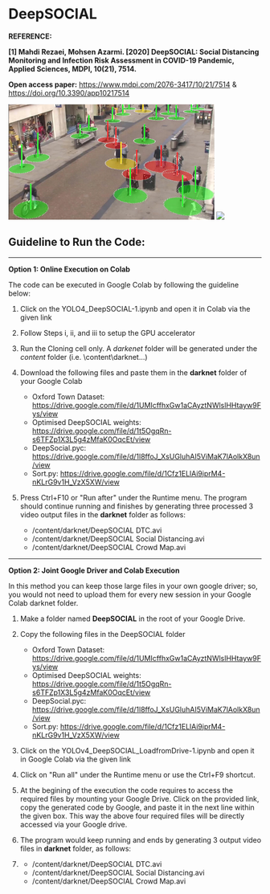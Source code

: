 # DeepSOCIAL
**REFERENCE:**

**[1] Mahdi Rezaei, Mohsen Azarmi. [2020] DeepSOCIAL: Social Distancing Monitoring and Infection Risk Assessment in COVID-19 Pandemic, Applied Sciences, MDPI, 10(21), 7514.** 

**Open access paper:** https://www.mdpi.com/2076-3417/10/21/7514    &    https://doi.org/10.3390/app10217514

<img src = "Images/SocialD-Violations.jpg" width=410> <img src = "Images/Crowd.gif" width=410>

## Guideline to Run the Code:
____________________________________
**Option 1: Online Execution on Colab**

The code can be executed in Google Colab by following the guideline below:
1. Click on the YOLO4_DeepSOCIAL-1.ipynb and open it in Colab via the given link
2. Follow Steps i, ii, and iii to setup the GPU accelerator 
3. Run the Cloning cell only. A *darkenet* folder will be generated under the *content* folder (i.e. \content\darknet\...)
5. Download the following files and paste them in the **darknet** folder of your Google Colab 
     
   * Oxford Town Dataset: https://drive.google.com/file/d/1UMIcffhxGw1aCAyztNWlslHHtayw9Fys/view
   * Optimised DeepSOCIAL weights: https://drive.google.com/file/d/1t5OgqRn-s6TFZp1X3L5g4zMfaK0OqcEt/view
   * DeepSocial.pyc: https://drive.google.com/file/d/1l8ffoJ_XsUGluhAI5ViMaK7lAolkX8un/view
   * Sort.py: https://drive.google.com/file/d/1Cfz1ELlAi9iprM4-nKLrG9v1H_VzX5XW/view
   
 
6. Press Ctrl+F10 or "Run after" under the Runtime menu. The program should continue running and finishes by generating three processed 3 video output files in the **darknet** folder as follows:
    * /content/darknet/DeepSOCIAL DTC.avi
    * /content/darknet/DeepSOCIAL Social Distancing.avi
    * /content/darknet/DeepSOCIAL Crowd Map.avi
    
____________________________________
**Option 2: Joint Google Driver and Colab Execution**

In this method you can keep those large files in your own google driver; so, you would not need to upload them for every new session in your Google Colab darknet folder. 
1. Make a folder named **DeepSOCIAL** in the root of your Google Drive.
2. Copy the following files in the DeepSOCIAL folder
   - Oxford Town Dataset: https://drive.google.com/file/d/1UMIcffhxGw1aCAyztNWlslHHtayw9Fys/view
   - Optimised DeepSOCIAL weights: https://drive.google.com/file/d/1t5OgqRn-s6TFZp1X3L5g4zMfaK0OqcEt/view
   - DeepSocial.pyc: https://drive.google.com/file/d/1l8ffoJ_XsUGluhAI5ViMaK7lAolkX8un/view
   - Sort.py: https://drive.google.com/file/d/1Cfz1ELlAi9iprM4-nKLrG9v1H_VzX5XW/view
      
3. Click on the YOLOv4_DeepSOCIAL_LoadfromDrive-1.ipynb and open it in Google Colab via the given link
4. Click on "Run all" under the Runtime menu or use the Ctrl+F9 shortcut.
5. At the begining of the execution the code requires to access the required files by mounting your Google Drive. Click on the provided link, copy the generated code by Google, and paste it in the next line within the given box. This way the above four required files will be directly accessed via your Google drive.
6. The program would keep running and ends by generating 3 output video files in **darknet** folder, as follows:
7. 
    * /content/darknet/DeepSOCIAL DTC.avi
    * /content/darknet/DeepSOCIAL Social Distancing.avi
    * /content/darknet/DeepSOCIAL Crowd Map.avi
